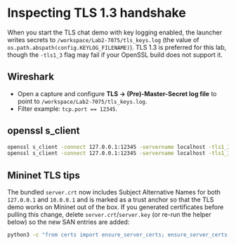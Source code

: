 # Inspecting TLS 1.3 handshake

When you start the TLS chat demo with key logging enabled, the launcher writes
secrets to `/workspace/Lab2-7075/tls_keys.log` (the value of
`os.path.abspath(config.KEYLOG_FILENAME)`). TLS 1.3 is preferred for this lab,
though the `-tls1_3` flag may fail if your OpenSSL build does not support it.

## Wireshark
- Open a capture and configure **TLS → (Pre)-Master-Secret log file** to point to
  `/workspace/Lab2-7075/tls_keys.log`.
- Filter example: `tcp.port == 12345`.

## openssl s_client
```bash
openssl s_client -connect 127.0.0.1:12345 -servername localhost -tls1_3 -showcerts
openssl s_client -connect 127.0.0.1:12345 -servername localhost -tls1_3 -msg -state
```

## Mininet TLS tips

The bundled `server.crt` now includes Subject Alternative Names for both
`127.0.0.1` and `10.0.0.1` and is marked as a trust anchor so that the TLS demo
works on Mininet out of the box.  If you generated certificates before pulling
this change, delete `server.crt`/`server.key` (or re-run the helper below) so
the new SAN entries are added:

```bash
python3 -c "from certs import ensure_server_certs; ensure_server_certs()"
```
